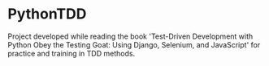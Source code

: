 # PythonTDD
Project developed while reading the book 'Test-Driven Development with Python Obey the Testing Goat: Using Django, Selenium, and JavaScript' for practice and training in TDD methods.
